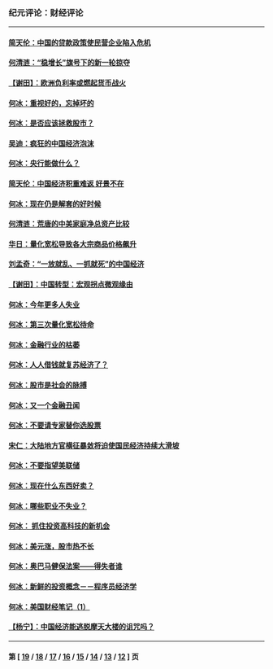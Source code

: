 ### 纪元评论：财经评论
---
#### [简天伦：中国的贷款政策使民营企业陷入危机](../../pages/nsc1026/n3655082.md) 
#### [何清涟：“稳增长”旗号下的新一轮掠夺](../../pages/nsc1026/n3654089.md) 
#### [【谢田】：欧洲负利率或燃起货币战火](../../pages/nsc1026/n3652877.md) 
#### [何冰：重视好的，忘掉坏的](../../pages/nsc1026/n3651473.md) 
#### [何冰：是否应该拯救股市？](../../pages/nsc1026/n3650443.md) 
#### [吴迪：疯狂的中国经济泡沫](../../pages/nsc1026/n3649514.md) 
#### [何冰：央行能做什么？](../../pages/nsc1026/n3647768.md) 
#### [简天伦：中国经济积重难返  好景不在](../../pages/nsc1026/n3646741.md) 
#### [何冰：现在仍是解套的好时候](../../pages/nsc1026/n3643238.md) 
#### [何清涟：荒唐的中美家庭净总资产比较](../../pages/nsc1026/n3644026.md) 
#### [华日：量化宽松导致各大宗商品价格飙升](../../pages/nsc1026/n3644023.md) 
#### [刘孟奇：“一放就乱、一抓就死”的中国经济](../../pages/nsc1026/n3643905.md) 
#### [【谢田】：中国转型：宏观拐点微观缘由](../../pages/nsc1026/n3641862.md) 
#### [何冰：今年更多人失业](../../pages/nsc1026/n3638854.md) 
#### [何冰：第三次量化宽松待命](../../pages/nsc1026/n3638058.md) 
#### [何冰：金融行业的枯萎](../../pages/nsc1026/n3637143.md) 
#### [何冰：人人借钱就复苏经济了？](../../pages/nsc1026/n3635220.md) 
#### [何冰：股市是社会的脉搏](../../pages/nsc1026/n3632962.md) 
#### [何冰：又一个金融丑闻](../../pages/nsc1026/n3632043.md) 
#### [何冰：不要请专家替你选股票](../../pages/nsc1026/n3631215.md) 
#### [宋仁：大陆地方官横征暴敛将迫使国民经济持续大滑坡](../../pages/nsc1026/n3631147.md) 
#### [何冰：不要指望美联储](../../pages/nsc1026/n3630050.md) 
#### [何冰：现在什么东西好卖？](../../pages/nsc1026/n3629016.md) 
#### [何冰：哪些职业不失业？](../../pages/nsc1026/n3628411.md) 
#### [何冰： 抓住投资高科技的新机会](../../pages/nsc1026/n3628080.md) 
#### [何冰：美元涨，股市热不长](../../pages/nsc1026/n3626658.md) 
#### [何冰：奥巴马健保法案——得失者谁](../../pages/nsc1026/n3625189.md) 
#### [何冰：新鲜的投资概念－－程序员经济学](../../pages/nsc1026/n3624635.md) 
#### [何冰：美国财经笔记（1）](../../pages/nsc1026/n3623839.md) 
#### [【杨宁】：中国经济能逃脱摩天大楼的诅咒吗？](../../pages/nsc1026/n3619865.md) 

---
#### 第 [ [19](./19.md) / [18](./18.md) / [17](./17.md) / [16](./16.md) / [15](./15.md) / [14](./14.md) / [13](./13.md) / [12](./12.md) ] 页

